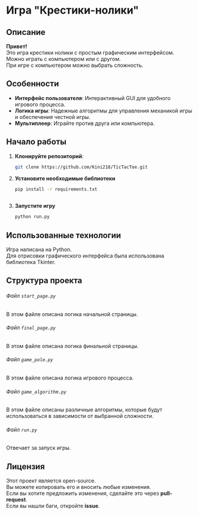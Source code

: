 # Игра "Крестики-нолики"

## Описание

**Привет!**  
Это игра крестики нолики с простым графическим интерфейсом.  
Можно играть с компьютером или с другом.   
При игре с компьютером можно выбрать сложность.

## Особенности

- **Интерфейс пользователя**: Интерактивный GUI для удобного игрового процесса.
- **Логика игры**: Надежные алгоритмы для управления механикой игры и обеспечения честной игры.
- **Мультиплеер**: Играйте против друга или компьютера.

## Начало работы

1. **Клонируйте репозиторий**:
   ```bash
   git clone https://github.com/Kini218/TicTacToe.git

2. **Установите необходимые библиотеки**
    ```bash
   pip install -r requirements.txt
  
3. **Запустите игру**
    ```bash
   python run.py

## Использованные технологии  

Игра написана на Python.  
Для отрисовки графического интерфейса была использована библиотека Tkinter.  

## Структура проекта

###### Файл `start_page.py`
В этом файле описана логика начальной страницы.

###### Файл `final_page.py`
В этом файле описана логика финальной страницы.

###### Файл `game_pole.py`
В этом файле описана логика игрового процесса.

###### Файл `game_algorithm.py`
В этом файле описаны различные алгоритмы, которые будут использоваться в зависимости от выбранной сложности.

###### Файл `run.py`
Отвечает за запуск игры.

## Лицензия

Этот проект является open-source.  
Вы можете копировать его и вносить любые изменения.  
Если вы хотите предложить изменения, сделайте это через **pull-request**.  
Если вы нашли баги, откройте **issue**.  
